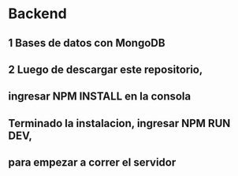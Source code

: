# Backend

## 1 Bases de datos con MongoDB
## 2 Luego de descargar este repositorio,
## ingresar NPM INSTALL en la consola
## Terminado la instalacion, ingresar NPM RUN DEV, 
## para empezar a correr el servidor
